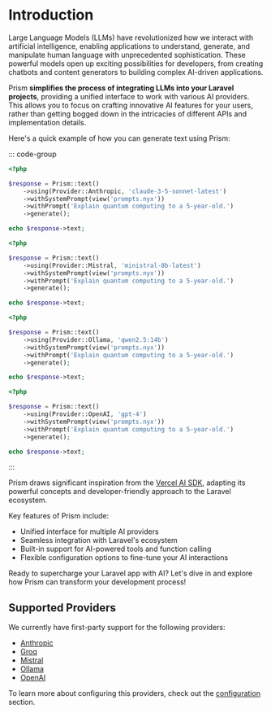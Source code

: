 # Introduction

Large Language Models (LLMs) have revolutionized how we interact with artificial intelligence, enabling applications to understand, generate, and manipulate human language with unprecedented sophistication. These powerful models open up exciting possibilities for developers, from creating chatbots and content generators to building complex AI-driven applications.

Prism **simplifies the process of integrating LLMs into your Laravel projects**, providing a unified interface to work with various AI providers. This allows you to focus on crafting innovative AI features for your users, rather than getting bogged down in the intricacies of different APIs and implementation details.

Here's a quick example of how you can generate text using Prism:

::: code-group
```php [Anthropic]
<?php

$response = Prism::text()
    ->using(Provider::Anthropic, 'claude-3-5-sonnet-latest')
    ->withSystemPrompt(view('prompts.nyx'))
    ->withPrompt('Explain quantum computing to a 5-year-old.')
    ->generate();

echo $response->text;
```

```php [Mistral]
<?php

$response = Prism::text()
    ->using(Provider::Mistral, 'ministral-8b-latest')
    ->withSystemPrompt(view('prompts.nyx'))
    ->withPrompt('Explain quantum computing to a 5-year-old.')
    ->generate();

echo $response->text;
```

```php [Ollama]
<?php

$response = Prism::text()
    ->using(Provider::Ollama, 'qwen2.5:14b')
    ->withSystemPrompt(view('prompts.nyx'))
    ->withPrompt('Explain quantum computing to a 5-year-old.')
    ->generate();

echo $response->text;
```

```php [OpenAI]
<?php

$response = Prism::text()
    ->using(Provider::OpenAI, 'gpt-4')
    ->withSystemPrompt(view('prompts.nyx'))
    ->withPrompt('Explain quantum computing to a 5-year-old.')
    ->generate();

echo $response->text;
```
:::

Prism draws significant inspiration from the [Vercel AI SDK](https://sdk.vercel.ai/docs/ai-sdk-core), adapting its powerful concepts and developer-friendly approach to the Laravel ecosystem.

Key features of Prism include:

- Unified interface for multiple AI providers
- Seamless integration with Laravel's ecosystem
- Built-in support for AI-powered tools and function calling
- Flexible configuration options to fine-tune your AI interactions

Ready to supercharge your Laravel app with AI? Let's dive in and explore how Prism can transform your development process!

## Supported Providers

We currently have first-party support for the following providers:

- [Anthropic](https://anthropic.com)
- [Groq](https://groq.com)
- [Mistral](https://mistral.ai)
- [Ollama](https://ollama.com)
- [OpenAI](https://openai.com)

To learn more about configuring this providers, check out the [configuration](/configuration) section.
